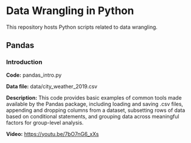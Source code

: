 # Data Wrangling in Python
This repository hosts Python scripts related to data wrangling.

## Pandas
### Introduction
**Code:** pandas_intro.py

**Data file:** data/city_weather_2019.csv

**Description:** This code provides basic examples of common tools made available by the Pandas package, including loading and saving .csv files, appending and dropping columns from a dataset, subsetting rows of data based on conditional statements, and grouping data across meaningful factors for group-level analysis. 

**Video:** https://youtu.be/7bO7nG6_xXs
